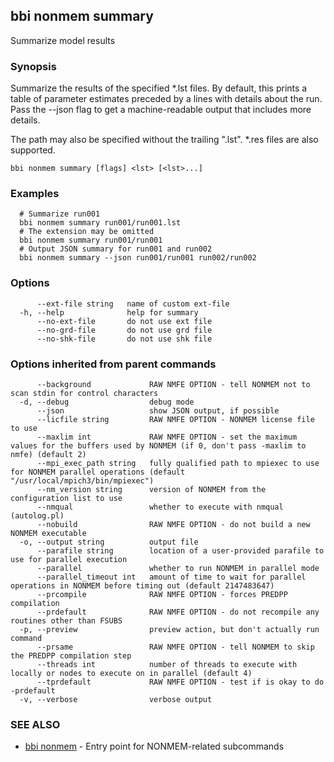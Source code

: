 ## bbi nonmem summary

Summarize model results

### Synopsis

Summarize the results of the specified *.lst files. By default, this
prints a table of parameter estimates preceded by a lines with details about
the run. Pass the --json flag to get a machine-readable output that includes
more details.

The path may also be specified without the trailing ".lst". *.res files are
also supported.

```
bbi nonmem summary [flags] <lst> [<lst>...]
```

### Examples

```
  # Summarize run001
  bbi nonmem summary run001/run001.lst
  # The extension may be omitted
  bbi nonmem summary run001/run001
  # Output JSON summary for run001 and run002
  bbi nonmem summary --json run001/run001 run002/run002
```

### Options

```
      --ext-file string   name of custom ext-file
  -h, --help              help for summary
      --no-ext-file       do not use ext file
      --no-grd-file       do not use grd file
      --no-shk-file       do not use shk file
```

### Options inherited from parent commands

```
      --background             RAW NMFE OPTION - tell NONMEM not to scan stdin for control characters
  -d, --debug                  debug mode
      --json                   show JSON output, if possible
      --licfile string         RAW NMFE OPTION - NONMEM license file to use
      --maxlim int             RAW NMFE OPTION - set the maximum values for the buffers used by NONMEM (if 0, don't pass -maxlim to nmfe) (default 2)
      --mpi_exec_path string   fully qualified path to mpiexec to use for NONMEM parallel operations (default "/usr/local/mpich3/bin/mpiexec")
      --nm_version string      version of NONMEM from the configuration list to use
      --nmqual                 whether to execute with nmqual (autolog.pl)
      --nobuild                RAW NMFE OPTION - do not build a new NONMEM executable
  -o, --output string          output file
      --parafile string        location of a user-provided parafile to use for parallel execution
      --parallel               whether to run NONMEM in parallel mode
      --parallel_timeout int   amount of time to wait for parallel operations in NONMEM before timing out (default 2147483647)
      --prcompile              RAW NMFE OPTION - forces PREDPP compilation
      --prdefault              RAW NMFE OPTION - do not recompile any routines other than FSUBS
  -p, --preview                preview action, but don't actually run command
      --prsame                 RAW NMFE OPTION - tell NONMEM to skip the PREDPP compilation step
      --threads int            number of threads to execute with locally or nodes to execute on in parallel (default 4)
      --tprdefault             RAW NMFE OPTION - test if is okay to do -prdefault
  -v, --verbose                verbose output
```

### SEE ALSO

* [bbi nonmem](bbi_nonmem.md)	 - Entry point for NONMEM-related subcommands

